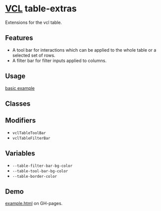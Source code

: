 # [VCL](https://github.com/vcl/vcl/doc) table-extras

Extensions for the vcl table.

## Features

- A tool bar for interactions which can be applied to the whole table
  or a selected set of rows.
- A filter bar for filter inputs applied to columns.

## Usage

[basic example](/demo/example.html)

## Classes

## Modifiers

- `vclTableToolBar`
- `vclTableFilterBar`

## Variables

- `--table-filter-bar-bg-color`
- `--table-tool-bar-bg-color`
- `--table-border-color`

## Demo

[example.html](/demo/example.html) on GH-pages.
